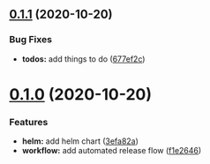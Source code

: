 ## [0.1.1](https://github.com/bsord/rcvr-api/compare/0.1.0...0.1.1) (2020-10-20)


### Bug Fixes

* **todos:** add things to do ([677ef2c](https://github.com/bsord/rcvr-api/commit/677ef2c2b545b570c6b7e08c76c43cb2ccacdf23))



# [0.1.0](https://github.com/bsord/rcvr-api/compare/3efa82a32cc22bc5a2dfe8e0957174ed41244e19...0.1.0) (2020-10-20)


### Features

* **helm:** add helm chart ([3efa82a](https://github.com/bsord/rcvr-api/commit/3efa82a32cc22bc5a2dfe8e0957174ed41244e19))
* **workflow:** add automated release flow ([f1e2646](https://github.com/bsord/rcvr-api/commit/f1e26469a4c3906e52b5280a25d3737425b6fe9c))



